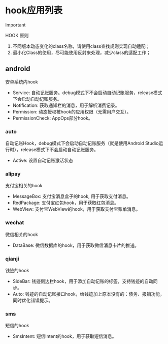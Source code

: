 # hook应用列表

> [!IMPORTANT]
> HOOK 原则
> 1. 不同版本动态变化的class名称，请使用class查找规则实现自动适配；
> 2. 最小化Class的使用，尽可能使用反射来处理，减少class的适配工作；

## android

安卓系统内hook

- Service: 自动记账服务。debug模式下不会启动自动记账服务，release模式下会启动自动记账服务。
- Notification: 获取通知栏的消息，用于解析消费记录。
- Permission: 动态授权被hook的应用权限（无需用户交互）。
- PermissionCheck: AppOps部分hook。

### auto

自动记账Hook，debug模式下会启动自动记账服务（就是使用Android Studio运行时），release模式下不会启动自动记账服务。

- Active: 设置自动记账激活状态

### alipay

支付宝相关的hook

- MessageBox: 支付宝消息盒子的hook, 用于获取支付消息。
- RedPackage: 支付宝红包hook，用于获取红包消息。
- WebView: 支付宝WebView的hook，用于获取支付宝账单消息。

### wechat

微信相关的hook

- DataBase: 微信数据库的hook，用于获取微信消息卡片的推送。

### qianji

钱迹的hook

- SideBar: 钱迹侧边栏hook，用于添加自动记账的标签，支持钱迹的自动同步。
- Auto: 钱迹的自动记账接口hook，给钱迹加上原本没有的：债务、报销功能，同时优化错误提示。

### sms

短信的hook
- SmsIntent: 短信Intent的hook，用于获取短信消息。